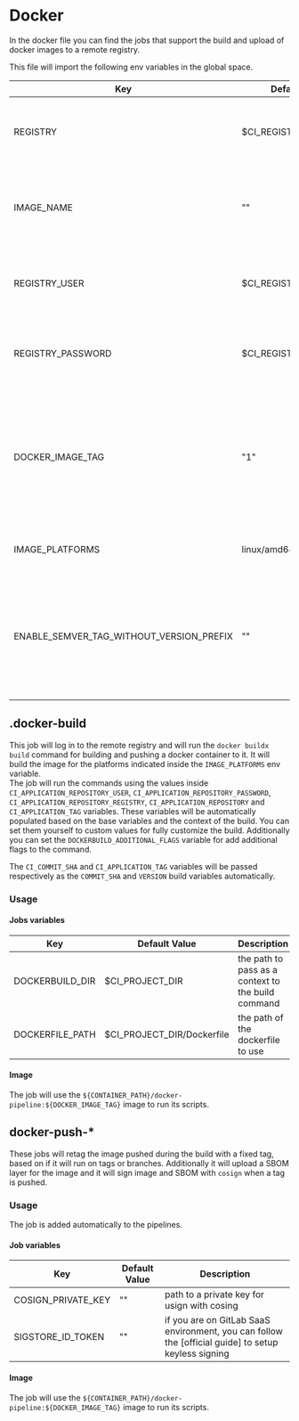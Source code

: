 # Docker

In the docker file you can find the jobs that support the build and upload of docker images to a remote registry.

This file will import the following env variables in the global space.

| Key | Default Value | Description  |
| --- | --- | --- |
| REGISTRY | $CI_REGISTRY | the remote registry where to evenutally upload the image |
| IMAGE_NAME | "" | the image name to use if the remote registry is not the GitLab one |
| REGISTRY_USER | $CI_REGISTRY_USER | username of the user that will upload the image to the registry |
| REGISTRY_PASSWORD | $CI_REGISTRY_PASSWORD | password of the user that will upload the image to the registry |
| DOCKER_IMAGE_TAG | "1" | the golang version of the image where to run the scripts, we will always use the latest docker version available |
| IMAGE_PLATFORMS | linux/amd64,linux/arm64 | defualt platforms to build the image |
| ENABLE_SEMVER_TAG_WITHOUT_VERSION_PREFIX | "" | setting this variable to "1" or "true" will remove the `v` prefix from the docker tag if it is a valid semver |

## .docker-build

This job will log in to the remote registry and will run the `docker buildx build` command for building and pushing a
docker container to it. It will build the image for the platforms indicated inside the `IMAGE_PLATFORMS` env variable.  
The job will run the commands using the values inside `CI_APPLICATION_REPOSITORY_USER`,
`CI_APPLICATION_REPOSITORY_PASSWORD`, `CI_APPLICATION_REPOSITORY_REGISTRY`, `CI_APPLICATION_REPOSITORY` and
`CI_APPLICATION_TAG` variables. These variables will be automatically populated based on the base variables and the
context of the build. You can set them yourself to custom values for fully customize the build.
Additionally you can set the `DOCKERBUILD_ADDITIONAL_FLAGS` variable for add additional flags to the command.

The `CI_COMMIT_SHA` and `CI_APPLICATION_TAG` variables will be passed respectively as the `COMMIT_SHA` and `VERSION`
build variables automatically.

### Usage

#### Jobs variables

| Key | Default Value | Description  |
| --- | --- | --- |
| DOCKERBUILD_DIR | $CI_PROJECT_DIR | the path to pass as a context to the build command |
| DOCKERFILE_PATH | $CI_PROJECT_DIR/Dockerfile | the path of the dockerfile to use |

#### Image

The job will use the `${CONTAINER_PATH}/docker-pipeline:${DOCKER_IMAGE_TAG}` image to run its scripts.

## docker-push-*

These jobs will retag the image pushed during the build with a fixed tag, based on if it will run on tags or branches.
Additionally it will upload a SBOM layer for the image and it will sign image and SBOM with `cosign` when a tag is
pushed.

### Usage

The job is added automatically to the pipelines.

#### Job variables

| Key | Default Value | Description  |
| --- | --- | --- |
| COSIGN_PRIVATE_KEY | "" | path to a private key for usign with cosing |
| SIGSTORE_ID_TOKEN | "" | if you are on GitLab SaaS environment, you can follow the [official guide] to setup keyless signing |

#### Image

The job will use the `${CONTAINER_PATH}/docker-pipeline:${DOCKER_IMAGE_TAG}` image to run its scripts.

